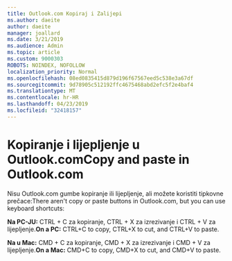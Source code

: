 ```yaml
---
title: Outlook.com Kopiraj i Zalijepi
ms.author: daeite
author: daeite
manager: joallard
ms.date: 3/21/2019
ms.audience: Admin
ms.topic: article
ms.custom: 9000303
ROBOTS: NOINDEX, NOFOLLOW
localization_priority: Normal
ms.openlocfilehash: 08ed0835415d879d196f67567eed5c538e3a67df
ms.sourcegitcommit: 9d78905c512192ffc4675468abd2efc5f2e4baf4
ms.translationtype: MT
ms.contentlocale: hr-HR
ms.lasthandoff: 04/23/2019
ms.locfileid: "32418157"
---
```

# <a name="copy-and-paste-in-outlookcom"></a><span data-ttu-id="64fdb-102">Kopiranje i lijepljenje u Outlook.com</span><span class="sxs-lookup"><span data-stu-id="64fdb-102">Copy and paste in Outlook.com</span></span>

<span data-ttu-id="64fdb-103">Nisu Outlook.com gumbe kopiranje ili lijepljenje, ali možete koristiti tipkovne prečace:</span><span class="sxs-lookup"><span data-stu-id="64fdb-103">There aren't copy or paste buttons in Outlook.com, but you can use keyboard shortcuts:</span></span>

<span data-ttu-id="64fdb-104">**Na PC-JU:** CTRL + C za kopiranje, CTRL + X za izrezivanje i CTRL + V za lijepljenje.</span><span class="sxs-lookup"><span data-stu-id="64fdb-104">**On a PC:** CTRL+C to copy, CTRL+X to cut, and CTRL+V to paste.</span></span>

<span data-ttu-id="64fdb-105">**Na u Mac:** CMD + C za kopiranje, CMD + X za izrezivanje i CMD + V za lijepljenje.</span><span class="sxs-lookup"><span data-stu-id="64fdb-105">**On a Mac:** CMD+C to copy, CMD+X to cut, and CMD+V to paste.</span></span>